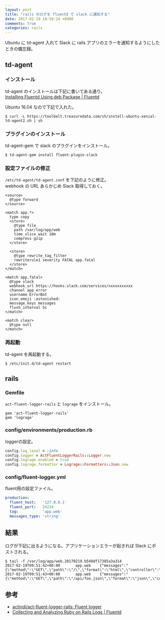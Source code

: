 ```yaml
---
layout: post
title: "rails のログを fluentd で slack に通知する"
date: 2017-02-19 18:58:24 +0900
comments: true
categories: rails
---
```


Ubuntu に td-agent 入れて Slack に rails アプリのエラーを通知するようにしたときの備忘録。  

## td-agent

### インストール
td-agent のインストールは下記に書いてある通り。  
[Installing Fluentd Using deb Package | Fluentd](http://docs.fluentd.org/v0.12/articles/install-by-deb)

Ubuntu 16.04 なので下記で入れた。  

    $ curl -L https://toolbelt.treasuredata.com/sh/install-ubuntu-xenial-td-agent2.sh | sh

### プラグインのインストール
td-agent-gem で slack のプラグインをインストール。  

    $ td-agent-gem install fluent-plugin-slack

### 設定ファイルの修正
`/etc/td-agent/td-agent.conf` を下記のように修正。  
webhook の URL あらかじめ Slack 取得しておく。  

```
<source>
  @type forward
</source>

<match app.*>
  type copy
  <store>
    @type file
    path /var/log/app/web
    time_slice_wait 10m
    compress gzip
  </store>

  <store>
    @type rewrite_tag_filter
    rewriterule1 severity FATAL app.fatal
  </store>
</match>

<match app.fatal>
  @type slack
  webhook_url https://hooks.slack.com/services/xxxxxxxxxxx
  channel app_error
  username ErrorBot
  icon_emoji :astonished:
  message_keys messages
  flush_interval 5s
</match>

<match clear>
  @type null
</match>
```

### 再起動
td-agent を再起動する。  

    $ /etc/init.d/td-agent restart

## rails

### Gemfile
`act-fluent-logger-rails` と `lograge` をインストール。  

```
gem 'act-fluent-logger-rails'
gem 'lograge'
```

### config/environments/production.rb
loggerの設定。  

```ruby
config.log_level = :info
config.logger = ActFluentLoggerRails::Logger.new
config.lograge.enabled = true
config.lograge.formatter = Lograge::Formatters::Json.new
```

### config/fluent-logger.yml
fluent用の設定ファイル。  

```yaml
production:
  fluent_host:   '127.0.0.1'
  fluent_port:   24224
  tag:           'app.web'
  messages_type: 'string'
```

## 結果
ログが下記に出るようになる。アプリケーションエラーが起きれば Slack にポストされる。  

    $ tail -f /var/log/app/web.20170219.b548df17385a3a314
    2017-02-19T09:51:42+00:00       app.web    {"messages":"{\"method\":\"GET\",\"path\":\"/\",\"format\":\"html\",\"controller\":\"FooController\",\"action\":\"index\",\"status\":200,\"duration\":1534.33,\"view\":1299.3,\"db\":0.0}","severity":"INFO"}
    2017-02-19T09:51:43+00:00       app.web    {"messages":"{\"method\":\"GET\",\"path\":\"/api/foo.json\",\"format\":\"json\",\"controller\":\"Api::FooController\",\"action\":\"index\",\"status\":200,\"duration\":374.19,\"view\":49.21,\"db\":0.0}","severity":"INFO"}


## 参考
- [actindi/act-fluent-logger-rails: Fluent logger](https://github.com/actindi/act-fluent-logger-rails)
- [Collecting and Analyzing Ruby on Rails Logs | Fluentd](http://www.fluentd.org/datasources/rails)
